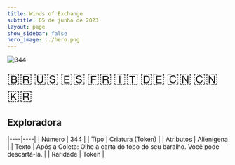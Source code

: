 ```yaml
---
title: Winds of Exchange
subtitle: 05 de junho de 2023
layout: page
show_sidebar: false
hero_image: ../hero.png
---
```


![344](https://mastervault-storage-prod.s3.amazonaws.com/media/card_front/pt/600_344_bd5f1c58f0b5_pt.png)

<span title="Português" style="font-size: 32px;cursor: pointer;" onclick="javascript:document.querySelector('img[alt=\'344\']').src=document.querySelector('img[alt=\'344\']').src.replace(/card_front\/[^/]+/, 'card_front/pt').replace(/_[^/.0-9]+\.png/, '_pt.png')">🇧🇷</span>
<span title="English" style="font-size: 32px;cursor: pointer;" onclick="javascript:document.querySelector('img[alt=\'344\']').src=document.querySelector('img[alt=\'344\']').src.replace(/card_front\/[^/]+/, 'card_front/en').replace(/_[^/.0-9]+\.png/, '_en.png')">🇺🇸</span>
<span title="Español" style="font-size: 32px;cursor: pointer;" onclick="javascript:document.querySelector('img[alt=\'344\']').src=document.querySelector('img[alt=\'344\']').src.replace(/card_front\/[^/]+/, 'card_front/es').replace(/_[^/.0-9]+\.png/, '_es.png')">🇪🇸</span>
<span title="Français" style="font-size: 32px;cursor: pointer;" onclick="javascript:document.querySelector('img[alt=\'344\']').src=document.querySelector('img[alt=\'344\']').src.replace(/card_front\/[^/]+/, 'card_front/fr').replace(/_[^/.0-9]+\.png/, '_fr.png')">🇫🇷</span>
<span title="Italiano" style="font-size: 32px;cursor: pointer;" onclick="javascript:document.querySelector('img[alt=\'344\']').src=document.querySelector('img[alt=\'344\']').src.replace(/card_front\/[^/]+/, 'card_front/it').replace(/_[^/.0-9]+\.png/, '_it.png')">🇮🇹</span>
<span title="Deutsche" style="font-size: 32px;cursor: pointer;" onclick="javascript:document.querySelector('img[alt=\'344\']').src=document.querySelector('img[alt=\'344\']').src.replace(/card_front\/[^/]+/, 'card_front/de').replace(/_[^/.0-9]+\.png/, '_de.png')">🇩🇪</span>
<span title="简体中文" style="font-size: 32px;cursor: pointer;" onclick="javascript:document.querySelector('img[alt=\'344\']').src=document.querySelector('img[alt=\'344\']').src.replace(/card_front\/[^/]+/, 'card_front/zh-hans').replace(/_[^/.0-9]+\.png/, '_zh-hans.png')">🇨🇳</span>
<span title="繁體中文" style="font-size: 32px;cursor: pointer;" onclick="javascript:document.querySelector('img[alt=\'344\']').src=document.querySelector('img[alt=\'344\']').src.replace(/card_front\/[^/]+/, 'card_front/zh-hant').replace(/_[^/.0-9]+\.png/, '_zh-hant.png')">🇨🇳</span>
<span title="한국어" style="font-size: 32px;cursor: pointer;" onclick="javascript:document.querySelector('img[alt=\'344\']').src=document.querySelector('img[alt=\'344\']').src.replace(/card_front\/[^/]+/, 'card_front/ko').replace(/_[^/.0-9]+\.png/, '_ko.png')">🇰🇷</span>

## Exploradora

|----|----|
| Número | 344 |
| Tipo | Criatura (Token) |
| Atributos | Alienígena |
| Texto | Após a Coleta: Olhe a carta do topo do seu baralho. Você pode descartá-la. |
| Raridade | Token |
